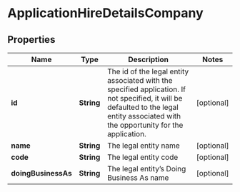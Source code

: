 

# ApplicationHireDetailsCompany



## Properties

| Name | Type | Description | Notes |
|------------ | ------------- | ------------- | -------------|
|**id** | **String** | The id of the legal entity associated with the specified application. If not specified, it will be defaulted to the legal entity associated with the opportunity for the application. |  [optional] |
|**name** | **String** | The legal entity name |  [optional] |
|**code** | **String** | The legal entity code |  [optional] |
|**doingBusinessAs** | **String** | The legal entity’s Doing Business As name |  [optional] |



